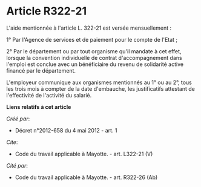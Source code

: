 # Article R322-21

L'aide mentionnée à l'article L. 322-21 est versée mensuellement : 

1° Par l'Agence de services et de paiement pour le compte de l'Etat ; 

2° Par le département ou par tout organisme qu'il mandate à cet effet, lorsque la convention individuelle de contrat
d'accompagnement dans l'emploi est conclue avec un bénéficiaire du revenu de solidarité active financé par le département. 

L'employeur communique aux organismes mentionnés au 1° ou au 2°, tous les trois mois à compter de la date d'embauche, les
justificatifs attestant de l'effectivité de l'activité du salarié.

**Liens relatifs à cet article**

_Créé par_:

  - Décret n°2012-658 du 4 mai 2012 - art. 1

_Cite_:

  - Code du travail applicable à Mayotte. - art. L322-21 (V)

_Cité par_:

  - Code du travail applicable à Mayotte. - art. R322-26 (Ab)

